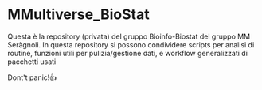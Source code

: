 # MMultiverse_BioStat
Questa è la repository (privata) del gruppo Bioinfo-Biostat del gruppo MM Seràgnoli. 
In questa repository si possono condividere scripts per analisi di routine, funzioni utili per pulizia/gestione dati, e workflow generalizzati di pacchetti usati 


Dont't panic!👍
